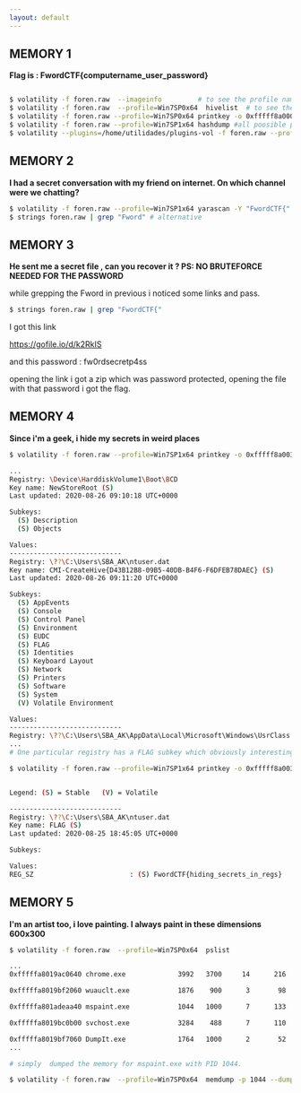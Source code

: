 ```yaml
---
layout: default
---
```


## MEMORY 1

**Flag is : FwordCTF{computername_user_password}**

```bash

$ volatility -f foren.raw  --imageinfo         # to see the profile name
$ volatility -f foren.raw  --profile=Win7SP0x64  hivelist  # to see the available hivelist
$ volatility -f foren.raw --profile=Win7SP0x64 printkey -o 0xfffff8a000024010 -K "ControlSet001\Control\ComputerName\ComputerName"
$ volatility -f foren.raw --profile=Win7SP1x64 hashdump #all poosible pass
$ volatility --plugins=/home/utilidades/plugins-vol -f foren.raw --profile=Win7SP1x64 mimikatz  #user name

```

## MEMORY 2

**I had a secret conversation with my friend on internet. On which channel were we chatting?**

```bash
$ volatility -f foren.raw --profile=Win7SP1x64 yarascan -Y "FwordCTF{" -p 3700,3752,2560,3304,3304,3528,616,540,3816,2516,3992
$ strings foren.raw | grep "Fword" # alternative

```


## MEMORY 3

**He sent me a secret file , can you recover it ? PS: NO BRUTEFORCE NEEDED FOR THE PASSWORD**

while grepping the Fword in previous i noticed some links and pass.

```bash
$ strings foren.raw | grep "FwordCTF{"
```
I got this link

https://gofile.io/d/k2RkIS

and this password : fw0rdsecretp4ss

opening the link i got a zip which was password protected, opening the file with that password i got the flag.

## MEMORY 4

**Since i'm a geek, i hide my secrets in weird places**

```bash
$ volatility -f foren.raw --profile=Win7SP1x64 printkey -o 0xfffff8a0033fe410

...
Registry: \Device\HarddiskVolume1\Boot\BCD
Key name: NewStoreRoot (S)
Last updated: 2020-08-26 09:10:18 UTC+0000

Subkeys:
  (S) Description
  (S) Objects

Values:
----------------------------
Registry: \??\C:\Users\SBA_AK\ntuser.dat
Key name: CMI-CreateHive{D43B12B8-09B5-40DB-B4F6-F6DFEB78DAEC} (S)
Last updated: 2020-08-26 09:11:20 UTC+0000

Subkeys:
  (S) AppEvents
  (S) Console
  (S) Control Panel
  (S) Environment
  (S) EUDC
  (S) FLAG
  (S) Identities
  (S) Keyboard Layout
  (S) Network
  (S) Printers
  (S) Software
  (S) System
  (V) Volatile Environment

Values:
----------------------------
Registry: \??\C:\Users\SBA_AK\AppData\Local\Microsoft\Windows\UsrClass.dat
...
# One particular registry has a FLAG subkey which obviously interesting.

$ volatility -f foren.raw --profile=Win7SP1x64 printkey -o 0xfffff8a0033fe410 -K 'FLAG'


Legend: (S) = Stable   (V) = Volatile

----------------------------
Registry: \??\C:\Users\SBA_AK\ntuser.dat
Key name: FLAG (S)
Last updated: 2020-08-25 18:45:05 UTC+0000

Subkeys:

Values:
REG_SZ                        : (S) FwordCTF{hiding_secrets_in_regs}

```


## MEMORY 5

**I'm an artist too, i love painting. I always paint in these dimensions 600x300**

```bash
$ volatility -f foren.raw  --profile=Win7SP0x64  pslist

...
0xfffffa8019ac0640 chrome.exe             3992   3700     14      216      1      0 2020-08-26 09:13:33 UTC+0000

0xfffffa8019bf2060 wuauclt.exe            1876    900      3       98      1      0 2020-08-26 09:13:33 UTC+0000

0xfffffa801adeaa40 mspaint.exe            1044   1000      7      133      1      0 2020-08-26 09:20:28 UTC+0000

0xfffffa8019bc0b00 svchost.exe            3284    488      7      110      0      0 2020-08-26 09:20:28 UTC+0000

0xfffffa8019bf7060 DumpIt.exe             1764   1000      2       52      1      1 2020-08-26 09:22:18 UTC+0000
...

# simply  dumped the memory for mspaint.exe with PID 1044.

$ volatility -f foren.raw  --profile=Win7SP0x64  memdump -p 1044 --dump-dir=dirname

```
